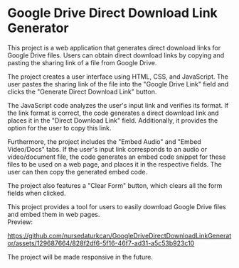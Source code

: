 # Google Drive Direct Download Link Generator

This project is a web application that generates direct download links for Google Drive files. Users can obtain direct download links by copying and pasting the sharing link of a file from Google Drive. <br/>

The project creates a user interface using HTML, CSS, and JavaScript. The user pastes the sharing link of the file into the "Google Drive Link" field and clicks the "Generate Direct Download Link" button. <br/>

The JavaScript code analyzes the user's input link and verifies its format. If the link format is correct, the code generates a direct download link and places it in the "Direct Download Link" field. Additionally, it provides the option for the user to copy this link. <br/>

Furthermore, the project includes the "Embed Audio" and "Embed Video/Docs" tabs. If the user's input link corresponds to an audio or video/document file, the code generates an embed code snippet for these files to be used on a web page, and places it in the respective fields. The user can then copy the generated embed code. <br/>

The project also features a "Clear Form" button, which clears all the form fields when clicked. <br/>

This project provides a tool for users to easily download Google Drive files and embed them in web pages. <br/>
Preview: <br/>



https://github.com/nursedaturkcan/GoogleDriveDirectDownloadLinkGenerator/assets/129687664/828f2df6-5f16-46f7-ad31-a5c53b923c10 <br/>

The project will be made responsive in the future.
